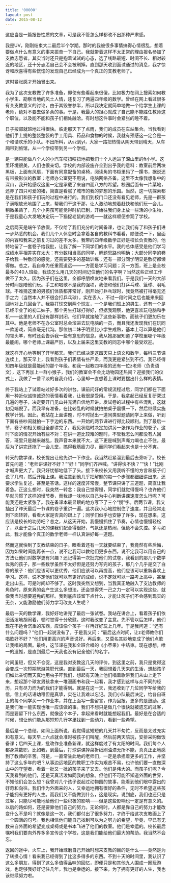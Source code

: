```yaml
---
title: '00000'
layout: post
date: 2015-08-12
---
```

这应当是一篇报告性质的文章，可是我不管怎么样都改不出那种严肃感。

我是UV，刚刚结束大二最后半个学期。那时的我被很多事情搞得心情很乱，想着要做点什么有意义的事来振奋一下自己。我就带着这样不太正常的理由报名参加了支教志愿者。其实当时还只是抱着试试的心态，选了线路最短、时间不长、相对较近的地区，还十分忐忑自己会不会被刷掉。直到那天收到面试通过的消息，我才惊讶和欣喜得有些恍惚的发现自己已经成为一个真正的支教老师了。

这时紧张感才开始冒出来。

我为了这次支教做了许多准备，即使有些看起来很傻，比如极力在网上搜索如何教小学生、勘察当地的风土人情，还复习了两遍四年级的数学。曾经在网上看过很多有关支教意义的讨论，由于其毁誉参半，所以我决定就简单地做一个给学生上课的老师，绝对不要去做多余的事。于是，我最大的担心就成了自己能不能胜任教师这个职位，以及能不能和孩子们相处融洽。有时想这件事时会紧张的睡不着。

日子按部就班地过得很快。临走那天下了点雨，我们的成员在车站集合。当我看到他们手上提的整袋整袋的手工用具、药品和食物的时候，我就有预感这一定会是一个和谐欢乐的小队。不出所料，从sz到yl，大家一路把热情从阴天带到晴天，从车厢带到旅馆，从一个学校带到另一个学校。

是一辆只能做八个人的小汽车吱扭吱扭地把我们十个人运进了深山里的ft小学。这里环境很美，人们也很亲切。学校的内部设施齐全到出乎我的意料：教室前后两块黑板，上面有风扇，下面有同意配备的桌椅，阅读角的书柜里码了一摞书，据说还有带投影仪的教室；老师办公室更不用说，电脑网络齐备。这里不太像我想象中的深山，我开始感叹这里一定是承载了来自四面八方的希望。校园后面有一片菜地，还养了四只可爱的猪，简直是看腻了城市的我的梦想的乐园。当然，这一切探索都是在我们和孩子们玩的过程中进行的。我们到校门口还没有看见老师，先是一群孩子满眼放光地围了上来，帮我们干这干那，让人激动地想着赶快和他们玩一会儿。稍微呆熟了，几个小男孩可能觉得时机已到，开始往我们身上放一些活的小生物，于是我童心大发地决定玩一下猫捉老鼠的游戏——就这样顺便参观了学校。

之后两天是端午节放假，不仅给了我们充分的时间备课，也让我们有了和孩子们进一步熟悉的机会。我们几个人休息时会拿着各自的教科书看看，顺便说一下，里面的内容和我来之前复习过的差不太多。我带的四年级数学正好是校长负责教的，他特地留了一套卷子给我批，让我了解一下同学们的水平。我的总体感受是他们学习成绩水平相差实在太大：有分数相当高的同学，解题思路也明确；大部分同学的卷子给我一种敷衍的感觉，还需要更多的基础训练；还有一部分同学明显是敷衍都懒得做。总之，我自命为任重而道远——一方面是学习问题；另一方面，班上是全校最多的40人班级，我该怎么用几天的时间记住他们的名字啊？当然这些正经工作做不了太久。因为孩子们在这里，全都呼朋唤友地来看我们。于是我们一天的大部分时间是陪他们玩。手工和唱歌不是我的强项，我便和他们打乒乓球、篮球、羽毛球。不难猜这里的男孩们体质都非常好，刚开始打乒乓球时，我竟然被打得毫无还手之力（当然本人并不很会打乒乓球），实在丢人，不过一段时间之后也能来来回回地对上几回合了。我靠打球交到两个球友，一个是我们班上的男生，还有一个是已经毕业了的初二妹子。那个男生打球打得好，但据我观察，他更喜欢玩电脑和手机——这里的人们没有那样封闭，他们早就接触了这些新事物，而孩子们更加乐在其中。他是老师不在办公室时总会溜进去玩电脑的一员，而且我还发现我们在玩同一款游戏，简直毫无代沟。那位初二妹子明显比小学生成熟，基本上可以算是他们的领头羊，有时还会告诉我一些有意思的信息。我从她那里知道了学校里哪个年级最能闹，哪个老师上课最严厉，以及上届来这里支教的同志中哪个最受欢迎。

就这样开心地等到了开学那天。我们已经决定这四天只上语文和数学，每科三节课连续上。那天早上，我看到孩子们表情有些严肃，而我更是紧张到不行。我已经得知四年级就是最能闹的那个年级。和我一起教四年级的还有一位z老师（负责语文），这下再加上一群小猴子，我们的教室会不会比动物园还热闹？迎接我们的仪式上，我做了一番平淡的自我介绍，心里却一直想着上课时要摆出什么样的表情。

终于我站上了试着站过好多次的讲台。课前问好的常规流程过后，同学们都在下面用一种近似诚惶诚恐的表情看着我，让我很是受用。于是，我拿起已经反复研究过几遍的卷子，决定要开门见山并充满自信地开讲。发试卷的过程中有些混乱，这就初见端倪了。而我早有准备，在比较乱的时候就拍拍桌子震慑一下，然后继续实施教学计划。因此，我站在上面讲题，时不时抛出一道同类型题请同学上来做，听到下面有些吵闹就拍一下手边的东西。一开始的两节课进行得比较顺利。到了最后一节，卷子和相关题目全都讲完了，我见状临时决定加讲另一张作为作业的卷子。这时下面的情况开始有些不对：在讲一道比较难的题时，不管我怎么问都没有人回答，班里只是越来越乱，我声音本来就不大，这下更是喊到声嘶力竭也止不住。最后为了讲完还拖了一会儿堂，搞得我筋疲力尽，而同学们看起来也是十分不爽。

转天的数学课，校长提出让他先讲一下作业。我当然赶紧溜到最后去旁听了。校长首先问道：“老师讲课好不好？”“好！”同学们齐声喊。“讲得快不快？”“快！”比刚才喊声更大了。我只好忧郁地低下了头。接下来校长又用我听不懂的方言和孩子们说了几句，然后开始上课。我注意到他几乎把解题的每一个步骤都细细讲出来，还要求学生复述，甚至是答话。这样的速度非常慢，整节课只讲了三道题，简直让我着急。正这么想时，我突然一转念：我自己觉得慢，同学们就觉得慢吗？也许他们早就习惯了这样的慢节奏，而我却一味地以自己为中心判断讲课速度怎么行呢？可能我还是太紧张了。我在备课本最显眼的地方写下了三个“慢”字。后两节课，我又抽出了昨天最后一节课的卷子重讲一遍。这次我小心地控制住了速度，并且经常走到下面转转，看看大家是否真的跟上了；同学们似乎也安静了许多，现在想来，这应该是校长的功劳吧？总之，从这天开始，我慢慢抓住了节奏，心情也慢慢轻松了，以至于之后几天的课我们配合得很好，气氛还是热闹，但绝不会失控。多亏如此，我才能像个真正的数学老师一样认真讲好每一道题。

然而这就快到了支教结束的日子。眼看着还有一天就要结束了，我竟然有些后悔，因为如果时间能再长一点，说不定我可以教他们更多东西，说不定我可以用自己的方法让他们对数学更有兴趣？还记得第一次批完他们的试卷，我看到的那几个数学优秀的孩子，那一些数学虽然不太好但是还努力写完的孩子，那几个几乎是交了白卷的孩子：他们应该可以更优秀，他们应该可以再提高，他们应该可以重新喜欢上学习。这样，说不定他们就可以有更好的成绩，说不定就可以一路考上高中，甚至走出山去。可是时间却不够了。这时我突然又想到，当我真正地融入了支边教师的角色时，原来真的会产生这么多想法，还会觉得凭一己之力一定可以实现这些，就像我当时想要避免的那样。我到底应该留下点什么，才能让孩子们不会感到现实的无奈，又能激励他们努力学习改变人生呢？

最后一天的数学课，我好好地讲完了最后一张试卷。我站在讲台上，看着孩子们依旧活泼地胡闹着，顿时觉得十分欣慰。这时我改变了主意。先不管以后怎样，他们现在不适合沉重的东西，应该像个孩子一样再好好玩上几年。于是我问道：“还有什么问题吗？”他们一起说没有了。于是我又问：“最后这点时间，让z老师教你们唱歌好不好？”他们用更高兴的声音说好。再后来，又莫名其妙地变成了他们点歌让我唱的局面。最终，这节课在我和全班合唱的《小苹果》中结束。现在想想，唯一的遗憾，是直到最后一天我也没有记全他们的名字。

时间虽短，但又不仓促，这是我对支教这几天的评价。到这里之前，我只是觉得这会变成一次短期旅游兼职代课。直到最后一天，我回想着几天来的生活，想起孩子们如此亲切而天真地用虫子吓我们，想起有天晚上他们唱着歌带我们从山上走下来，想起那个球友男孩拿来一堆漫画书和我一起看，我才感到这样与众不同的经历，只有尽力而为的我们才能得到。就是在这一天，我还收到了几位同学写给我的信，信上的话语幼稚但是真挚，实在让我难以忘记。我们小队最后决定，给各自班上的每个同学买一个作业本，并在上面写一些留言，作为回报，更多的是鼓励。这是我们唯一能实现也唯一应该做的事。我们不想只是做几个很快就被遗忘的过客，而是要留下什么东西，就像这个本子，拿起来看时就能想起我们。最好是在合适的时候，想让他们能从那短短几行字里找到一些动力，看到一些希望。

最后是一个总结。如同上面所说，我觉得这短短的几天并不匆忙，反而是太过充实和有意义。每天早上六点就会准时被孩子们叫醒，然后前两天陪玩，安排采购做饭备课；后四天上课，批改作业准备新课，就这样度过了有太阳的时间。我们每个人都身兼数职，比如我，到最后，打球讲课择菜折纸刷油漆无所不能，真真正正地感到了教师的辛苦。可是，一直常驻此地的老师们，一定是承担着更多的工作，并坚持了这么多年的吧？从事边远地区的教职工作实为艰苦不易，也许他们要一直做深山中的守望者，看着一批又一批的孩子来了又去。他们是伟大的。而孩子们呢？今天我看到的他们，还是天真活泼如同我的想象。但他们不可能不知道外面的世界，不知他们会怎么想？我曾对几个孩子说起过动物园的故事，能看到他们眼中露出的好奇和向往。我们作为外面来的人，又幸运地拥有很好的条件，无时不希望这些孩子能拥有更好的人生。而我们又不能做到什么，这是现实。说到底，我们也还只是过客，只能尽可能地给他们一些积极的影响——但是这些影响也一定是有意义的。以后的路如何，还是要靠他们自己的努力。无论何时，人都是靠自己的努力才能改变什么不是吗？就像是这一次，我们都付出了很多努力，才终于给这次支教画上了一个圆满的句号。我也相信他们能自己找到可以为之努力的希望，毕竟，早已有无数来自外面的希望变成桌椅或是书本飞进了他们的教室。他们是幸运的。校长最后嘱咐我们要向外界多多宣传这个学校，这是我们能给他们最大的帮助。我当然不会忘。

返回的途中，火车上，我开始琢磨自己开始时想来支教的目的是什么——竟然是为了转换心情！看来我已经得到了比这多得多的东西。不到十天的时间里，我认识了这么多朋友，得到了这么多值得品味的回忆，即便只是和其他九人围成一圈玩游戏，也足够我好好记住几年。我也是幸运的。接下来，为了拥有更好的人生，我也该继续努力啦。

